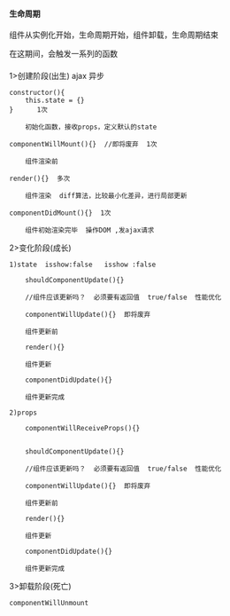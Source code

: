 #### 生命周期

组件从实例化开始，生命周期开始，组件卸载，生命周期结束

在这期间，会触发一系列的函数

#### 

1>创建阶段(出生)  ajax 异步

    constructor(){
        this.state = {}
    }      1次

        初始化函数，接收props，定义默认的state

    componentWillMount(){}  //即将废弃  1次

        组件渲染前

    render(){}  多次

        组件渲染  diff算法，比较最小化差异，进行局部更新
    
    componentDidMount(){}  1次

        组件初始渲染完毕  操作DOM ,发ajax请求
    

2>变化阶段(成长)

    1)state  isshow:false   isshow :false

        shouldComponentUpdate(){}  
        
        //组件应该更新吗？  必须要有返回值  true/false  性能优化

        componentWillUpdate(){}  即将废弃

        组件更新前

        render(){}

        组件更新

        componentDidUpdate(){}

        组件更新完成

    2)props

        componentWillReceiveProps(){}  

        
        shouldComponentUpdate(){}  
        
        //组件应该更新吗？  必须要有返回值  true/false  性能优化

        componentWillUpdate(){}  即将废弃

        组件更新前

        render(){}

        组件更新

        componentDidUpdate(){}

        组件更新完成

3>卸载阶段(死亡)

    componentWillUnmount